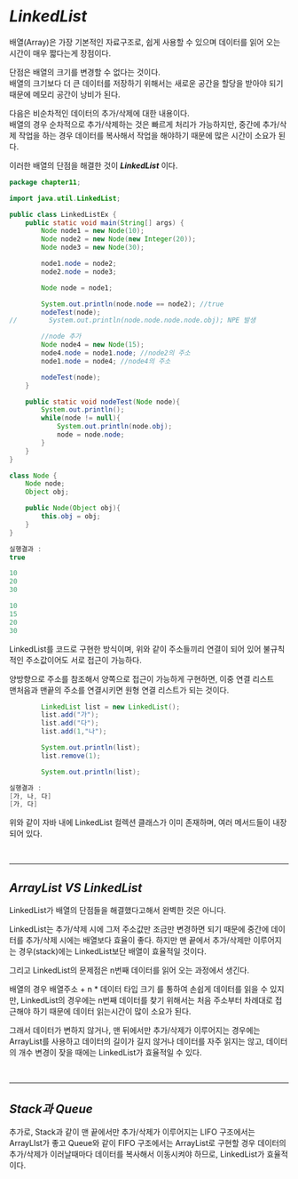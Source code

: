 # **_LinkedList_**

배열(Array)은 가장 기본적인 자료구조로, 쉽게 사용할 수 있으며 데이터를 읽어 오는 시간이 매우 짧다는게 장점이다.

단점은 배열의 크기를 변경할 수 없다는 것이다.  
배열의 크기보다 더 큰 데이터를 저장하기 위해서는 새로운 공간을 할당을 받아야 되기 때문에 메모리 공간이 낭비가 된다.

다음은 비순차적인 데이터의 추가/삭제에 대한 내용이다.  
배열의 경우 순차적으로 추가/삭제하는 것은 빠르게 처리가 가능하지만, 중간에 추가/삭제 작업을 하는 경우 데이터를 복사해서 작업을 해야하기 때문에 많은 시간이 소요가 된다.

이러한 배열의 단점을 해결한 것이 **_LinkedList_** 이다.

```java
package chapter11;

import java.util.LinkedList;

public class LinkedListEx {
    public static void main(String[] args) {
        Node node1 = new Node(10);
        Node node2 = new Node(new Integer(20));
        Node node3 = new Node(30);

        node1.node = node2;
        node2.node = node3;

        Node node = node1;

        System.out.println(node.node == node2); //true
        nodeTest(node);
//        System.out.println(node.node.node.node.obj); NPE 발생

        //node 추가
        Node node4 = new Node(15);
        node4.node = node1.node; //node2의 주소
        node1.node = node4; //node4의 주소

        nodeTest(node);
    }

    public static void nodeTest(Node node){
        System.out.println();
        while(node != null){
            System.out.println(node.obj);
            node = node.node;
        }
    }
}

class Node {
    Node node;
    Object obj;

    public Node(Object obj){
        this.obj = obj;
    }
}

실행결과 :
true

10
20
30

10
15
20
30
```

LinkedList를 코드로 구현한 방식이며, 위와 같이 주소들끼리 연결이 되어 있어 불규칙적인 주소값이어도 서로 접근이 가능하다.

양방향으로 주소를 참조해서 양쪽으로 접근이 가능하게 구현하면, 이중 연결 리스트  
맨처음과 맨끝의 주소를 연결시키면 원형 연결 리스트가 되는 것이다.

```java
        LinkedList list = new LinkedList();
        list.add("가");
        list.add("다");
        list.add(1,"나");

        System.out.println(list);
        list.remove(1);

        System.out.println(list);

실행결과 :
[가, 나, 다]
[가, 다]
```

위와 같이 자바 내에 LinkedList 컬렉션 클래스가 이미 존재하며, 여러 메서드들이 내장되어 있다.

</br>

---

## **_ArrayList VS LinkedList_**

LinkedList가 배열의 단점들을 해결했다고해서 완벽한 것은 아니다.

LinkedList는 추가/삭제 시에 그저 주소값만 조금만 변경하면 되기 때문에 중간에 데이터를 추가/삭제 시에는 배열보다 효율이 좋다. 하지만 맨 끝에서 추가/삭제만 이루어지는 경우(stack)에는 LinkedList보단 배열이 효율적일 것이다.

그리고 LinkedList의 문제점은 n번째 데이터를 읽어 오는 과정에서 생긴다.

배열의 경우 배열주소 + n \* 데이터 타입 크기 를 통하여 손쉽게 데이터를 읽을 수 있지만, LinkedList의 경우에는 n번째 데이터를 찾기 위해서는 처음 주소부터 차례대로 접근해야 하기 때문에 데이터 읽는시간이 많이 소요가 된다.

그래서 데이터가 변하지 않거나, 맨 뒤에서만 추가/삭제가 이루어지는 경우에는 ArrayList를 사용하고 데이터의 길이가 길지 않거나 데이터를 자주 읽지는 않고, 데이터의 개수 변경이 잦을 때에는 LinkedList가 효율적일 수 있다.

</br>

---

## **_Stack과 Queue_**

추가로, Stack과 같이 맨 끝에서만 추가/삭제가 이루어지는 LIFO 구조에서는 ArrayLIst가 좋고 Queue와 같이 FIFO 구조에서는 ArrayList로 구현할 경우 데이터의 추가/삭제가 이러날때마다 데이터를 복사해서 이동시켜야 하므로, LinkedList가 효율적이다.
